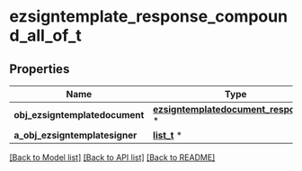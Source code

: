 # ezsigntemplate_response_compound_all_of_t

## Properties
Name | Type | Description | Notes
------------ | ------------- | ------------- | -------------
**obj_ezsigntemplatedocument** | [**ezsigntemplatedocument_response_t**](ezsigntemplatedocument_response.md) \* |  | [optional] 
**a_obj_ezsigntemplatesigner** | [**list_t**](ezsigntemplatesigner_response_compound.md) \* |  | 

[[Back to Model list]](../README.md#documentation-for-models) [[Back to API list]](../README.md#documentation-for-api-endpoints) [[Back to README]](../README.md)


